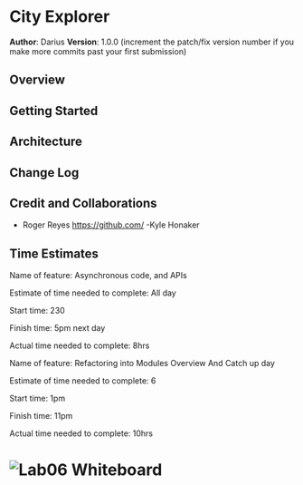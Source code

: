 # City Explorer

**Author**: Darius
**Version**: 1.0.0 (increment the patch/fix version number if you make more commits past your first submission)

## Overview
<!-- Provide a high level overview of what this application is and why you are building it, beyond the fact that it's an assignment for this class. (i.e. What's your problem domain?) -->

## Getting Started
<!-- What are the steps that a user must take in order to build this app on their own machine and get it running? -->

## Architecture
<!-- Provide a detailed description of the application design. What technologies (languages, libraries, etc) you're using, and any other relevant design information. -->

## Change Log
<!-- Use this area to document the iterative changes made to your application as each feature is successfully implemented. Use time stamps. Here's an example:

01-01-2001 4:59pm - Application now has a fully-functional express server, with a GET route for the location resource. -->

## Credit and Collaborations
- Roger Reyes https://github.com/
-Kyle Honaker


## Time Estimates
Name of feature: Asynchronous code, and APIs

Estimate of time needed to complete: All day

Start time: 230

Finish time: 5pm next day

Actual time needed to complete: 8hrs


Name of feature: Refactoring into Modules Overview And Catch up day

Estimate of time needed to complete: 6

Start time: 1pm

Finish time: 11pm

Actual time needed to complete: 10hrs


# ![Lab06 Whiteboard](https://user-images.githubusercontent.com/99936580/163880043-312d327c-9b51-43a4-94d8-fc87305fe017.jpg)
